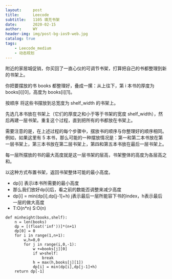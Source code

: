 ```yaml
---
layout:     post
title:      Leecode
subtitle:   1105 填充书架
date:       2020-02-15
author:     WY
header-img: img/post-bg-ios9-web.jpg
catalog: true
tags:
    - Leecode_medium
    - 动态规划
---
```


附近的家居城促销，你买回了一直心仪的可调节书架，打算把自己的书都整理到新的书架上。

你把要摆放的书 books 都整理好，叠成一摞：从上往下，第 i 本书的厚度为 books[i][0]，高度为 books[i][1]。

按顺序 将这些书摆放到总宽度为 shelf_width 的书架上。

先选几本书放在书架上（它们的厚度之和小于等于书架的宽度 shelf_width），然后再建一层书架。重复这个过程，直到把所有的书都放在书架上。

需要注意的是，在上述过程的每个步骤中，摆放书的顺序与你整理好的顺序相同。 例如，如果这里有 5 本书，那么可能的一种摆放情况是：第一和第二本书放在第一层书架上，第三本书放在第二层书架上，第四和第五本书放在最后一层书架上。

每一层所摆放的书的最大高度就是这一层书架的层高，书架整体的高度为各层高之和。

以这种方式布置书架，返回书架整体可能的最小高度。

- dp[i] 表示i本书所需要的最小高度
- 那么我们放好dp[i]后，看之前的数能否调整来减少高度
- dp[i] = min(dp[i],dp[j-1]+h) j表示最后一层所能容下书的index，h表示最后一层的做大高度
- T:O(n*n) S:O(n)

```
def minheight(books,shelf):
    n = len(books)
    dp = [(float('inf'))]*(n+1)
    dp[0] = 0
    for i in range(1,n+1):
        w,h=0,0
        for j in range(i,0,-1):
            w +=books[j][0]
            if w>shelf:
                break
            h = max(h,books[j][1])
            dp[i] = min(dp[i],dp[j-1]+h)
    return dp[-1]
```